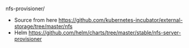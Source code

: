 </b>nfs-provisioner/</b>
+ Source from here 
https://github.com/kubernetes-incubator/external-storage/tree/master/nfs
+ Helm 
https://github.com/helm/charts/tree/master/stable/nfs-server-provisioner